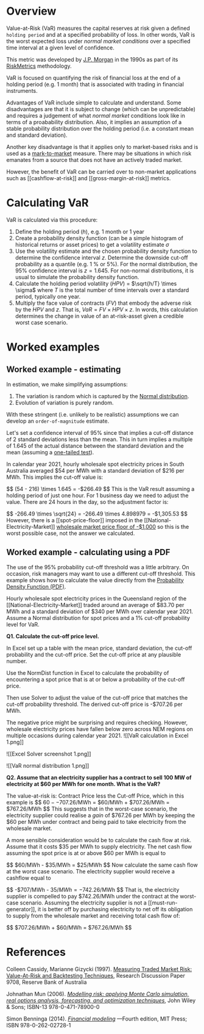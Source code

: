 # Overview
Value-at-Risk (VaR) measures the capital reserves at risk given a defined `holding period` and at a specified probability of loss. In other words, VaR is the worst expected loss under *normal market conditions* over a specified time interval at a given level of confidence.

This metric was developed by [J.P. Morgan](https://www.jpmorgan.com/AU/en/about-us) in the 1990s as part of its [RiskMetrics](https://en.wikipedia.org/wiki/RiskMetrics) methodology.

VaR is focused on quantifying the risk of financial loss at the end of a holding period (e.g. 1 month) that is associated with trading in financial instruments. 

Advantages of VaR include simple to calculate and understand. Some disadvantages are that it is subject to change (which can be unpredictable) and requires a judgement of what *normal market* conditions look like in terms of a proabability distribution. Also, it implies an assumption of a stable probability distribution over the holding period (i.e. a constant mean and standard deviation). 

Another key disadvantage is that it applies only to market-based risks and is used as a [mark-to-market](https://www.investopedia.com/terms/m/marktomarket.asp) measure. There may be situations in which risk emanates from a source that does not have an actively traded market.

However, the benefit of VaR can be carried over to non-market applications such as [[cashflow-at-risk]] and [[gross-margin-at-risk]] metrics.

# Calculating VaR
VaR is calculated via this procedure:
1. Define the holding period ($h$), e.g. 1 month or 1 year
2. Create a probability density function (can be a simple histogram of historical returns or asset prices) to get a volatility estimate $\sigma$ 
3. Use the volatility estimate and the chosen probability density function to determine the confidence interval $z$. Determine the downside cut-off probability as a quantile (e.g. 1 % or 5%). For the normal distribution, the 95% confidence interval is $z=1.645$. For non-normal distributions, it is usual to simulate the probability density function.
4. Calculate the holding period volatility ($HPV$) = $\sqrt{h/T} \times \sigma$ where $T$ is the total number of time intervals over a standard period, typically one year.
5. Multiply the face value of contracts ($FV$) that embody the adverse risk by the $HPV$ and $z$. That is, $VaR=FV \times HPV \times z$. In words, this calculation determines the change in value of an at-risk-asset given a credible worst case scenario. 


# Worked examples
## Worked example - estimating
In estimation, we make simplifying assumptions:
1. The variation is random which is captured by the [Normal distribution](https://www.investopedia.com/terms/n/normaldistribution.asp).
2. Evolution of variation is purely random.

With these stringent (i.e. unlikely to be realistic) assumptions we can develop an `order-of-magnitude` estimate. 

Let's set a confidence interval of 95% since that implies a cut-off distance of 2 standard deviations less than the mean. This in turn implies a multiple of 1.645 of the actual distance between the standard deviation and the mean (assuming a [one-tailed test](https://stats.oarc.ucla.edu/other/mult-pkg/faq/general/faq-what-are-the-differences-between-one-tailed-and-two-tailed-tests/)).

In calendar year 2021, hourly wholesale spot electricity prices in South Australia averaged $54 per MWh with a standard deviation of $216 per MWh. This implies the cut-off value is:

$$ (54 - 216) \times 1.645  = -$266.49 $$
This is the VaR result assuming a holding period of just one hour. For 1 business day we need to adjust the value. There are 24 hours in the day, so the adjustment factor is:

$$ -266.49 \times \sqrt{24} = -266.49 \times 4.898979 = -$1,305.53 $$
However, there is a [[spot-price-floor]] imposed in the [[National-Electricity-Market]] [wholesale market price floor of -$1,000](https://aemo.com.au/-/media/Files/Electricity/NEM/National-Electricity-Market-Fact-Sheet.pdf) so this is the worst possible case, not the answer we calculated.


## Worked example - calculating using a PDF
The use of the 95% probability cut-off threshold was a little arbitrary. On occasion, risk managers may want to use a different cut-off threshold. This example shows how to calculate the value directly from the [Probability Density Function (PDF)](https://en.wikipedia.org/wiki/Probability_density_function). 

Hourly wholesale spot electricity prices in the Queensland region of the [[National-Electricity-Market]]  traded around an average of $83.70 per MWh and a standard deviation of $340 per MWh over calendar year 2021. Assume a Normal distribution for spot prices and a 1% cut-off probability level for VaR. 

**Q1. Calculate the cut-off price level.**

In Excel set up a table with the mean price, standard deviation, the cut-off probability and the cut-off price. Set the cut-off price at any plausible number. 

Use the NormDist function in Excel to calculate the probability of encountering a spot price that is at or below a probability of the cut-off price. 

Then use Solver to adjust the value of the cut-off price that matches the cut-off probability threshold. The derived cut-off price is -$707.26 per MWh. 

The negative price might be surprising and requires checking. However, wholesale electricity prices have fallen below zero across NEM regions on multiple occasions during calendar year 2021. 
![[VaR calculation in Excel 1.png]]

![[Excel Solver screenshot 1.png]]

![[VaR normal distribution 1.png]]


**Q2. Assume that an electricity supplier has a contract to sell 100 MW of electricity at $60 per MWh for one month. What is the VaR?**

The value-at-risk is: Contract Price less the Cut-off Price, which in this example is $$ $60 - -$707.26/MWh = $60/MWh + $707.26/MWh = $767.26/MWh $$
This suggests that in the worst-case scenario, the electricity supplier could realise a *gain* of $767.26 per MWh by keeping the $60 per MWh under contract and being paid to take electricity from the wholesale market. 

A more sensible consideration would be to calculate the cash flow at risk. Assume that it costs $35 per MWh to supply electricity. The net cash flow assuming the spot price is at or above $60 per MWh is equal to 

$$ $60/MWh - $35/MWh = $25/MWh $$
Now calculate the same cash flow at the worst case scenario. The electricity supplier would receive a cashflow equal to

$$ -$707/MWh - $35/MWh = -$742.26/MWh $$
That is, the electricity supplier is compelled to pay $742.26/MWh under the contract at the worst-case scenario. Assuming the electricity supplier is not a [[must-run-generator]], it is better off by purchasing electricity to net off its obligation to supply from the wholesale market and receiving total cash flow of:

$$ $707.26/MWh + $60/MWh = $767.26/MWh $$ 

# References
Colleen Cassidy, Marianne Gizycki (1997). [Measuring Traded Market Risk: Value-At-Risk and Backtesting Techniques](https://www.rba.gov.au/publications/rdp/1997/pdf/rdp9708.pdf), Research Discussion Paper 9708, Reserve Bank of Australia

Johnathan Mun (2006). [*Modelling risk: applying Monte Carlo simulation, real options analysis, forecasting, and optimization techniques*](https://books.google.com.au/books?id=hBHBBwZx7YkC&printsec=frontcover#v=onepage&q&f=false), John Wiley & Sons; ISBN-13 978-0-471-78900-0

Simon Benninga (2014). [*Financial modeling*](https://www.academia.edu/37352998/Simon_Benninga_Financial_Modeling_4th_edition) —Fourth edition, MIT Press; ISBN 978-0-262-02728-1